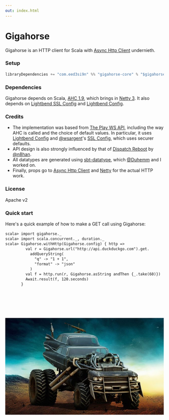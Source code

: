 ```yaml
---
out: index.html
---
```


  [AHC]: https://github.com/AsyncHttpClient/async-http-client/tree/1.9.x
  [netty]: http://netty.io
  [sslconfig]: https://github.com/typesafehub/ssl-config
  [config]: https://github.com/typesafehub/config
  [ws]: https://www.playframework.com/documentation/2.5.x/ScalaWS
  [dispatch]: http://dispatch.databinder.net/Dispatch.html
  [datatype]: http://www.scala-sbt.org/0.13/docs/Datatype.html
  [@wsargent]: https://github.com/wsargent
  [@n8han]: https://github.com/n8han
  [@Duhemm]: https://github.com/Duhemm

Gigahorse
=========

Gigahorse is an HTTP client for Scala with [Async Http Client][AHC] undernieth.

### Setup

```scala
libraryDependencies += "com.eed3si9n" %% "gigahorse-core" % "$gigahorse_version$"
```

### Dependencies

Gigahorse depends on Scala, [AHC 1.9][AHC], which brings in [Netty 3][netty].
It also depends on [Lightbend SSL Config][sslconfig] and [Lightbend Config][config].

### Credits

- The implementation was based from [The Play WS API][ws],
  including the way AHC is called and the choice of default values.
  In particular, it uses [Lightbend Config][config] and [@wsargent][@wsargent]'s [SSL Config][sslconfig],
  which uses securer defaults.
- API design is also strongly influenced by that of [Dispatch Reboot][dispatch] by [@n8han][@n8han].
- All datatypes are generated using [sbt-datatype][datatype], which [@Duhemm][@Duhemm] and I worked on.
- Finally, props go to [Async Http Client][AHC] and [Netty][netty] for the actual HTTP work.

### License

Apache v2

### Quick start

Here's a quick example of how to make a GET call using Gigahorse:

```console
scala> import gigahorse._
scala> import scala.concurrent._, duration._
scala> Gigahorse.withHttp(Gigahorse.config) { http =>
         val r = Gigahorse.url("http://api.duckduckgo.com").get.
           addQueryString(
             "q" -> "1 + 1",
             "format" -> "json"
           )
         val f = http.run(r, Gigahorse.asString andThen {_.take(60)})
         Await.result(f, 120.seconds)
       }
```

<div style="margin: 100px"></div>

![Gigahorse](files/gigahorse.jpg)
